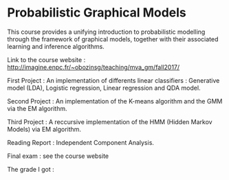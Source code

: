 # Probabilistic Graphical Models

This course provides a unifying introduction to probabilistic modelling through the framework of graphical models, together with their associated  learning and inference algorithms.

Link to the course website : http://imagine.enpc.fr/~obozinsg/teaching/mva_gm/fall2017/

First Project : An implementation of differents linear classifiers : Generative model (LDA), Logistic regression, Linear regression and QDA model.

Second Project : An implementation of the K-means algorithm and the GMM via the EM algorithm.

Third Project : A reccursive implementation of the HMM (Hidden Markov Models) via EM algorithm.

Reading Report : Independent Component Analysis.

Final exam : see the course website

The grade I got : 
